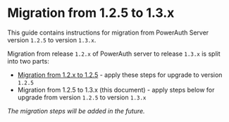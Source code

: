 # Migration from 1.2.5 to 1.3.x

This guide contains instructions for migration from PowerAuth Server version `1.2.5` to version `1.3.x`.

Migration from release `1.2.x` of PowerAuth server to release `1.3.x` is split into two parts:
 - [Migration from 1.2.x to 1.2.5](./PowerAuth-Server-1.2.5.md) - apply these steps for upgrade to version `1.2.5`
 - Migration from 1.2.5 to 1.3.x (this document) - apply steps below for upgrade from version `1.2.5` to version `1.3.x`

_The migration steps will be added in the future._